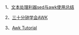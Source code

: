 1、[文本处理利器sed与awk使用总结](https://taozj.org/201612/cmd-tools-sed-awk.html?hmsr=toutiao.io&utm_medium=toutiao.io&utm_source=toutiao.io)

2、[三十分钟学会AWK](https://aicode.cc/san-shi-fen-zhong-xue-huiawk.html)

3、[Awk Tutorial](https://www.tutorialspoint.com/awk/index.htm)
